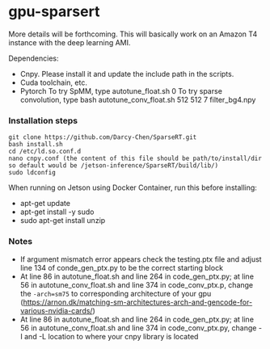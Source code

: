 # gpu-sparsert

More details will be forthcoming. This will basically work on an Amazon T4 instance with the deep learning AMI.

Dependencies:
- Cnpy. Please install it and update the include path in the scripts.
- Cuda toolchain, etc. 
- Pytorch
To try SpMM, type autotune_float.sh 0
To try sparse convolution, type bash autotune_conv_float.sh 512 512 7 filter_bg4.npy

### Installation steps
```
git clone https://github.com/Darcy-Chen/SparseRT.git
bash install.sh
cd /etc/ld.so.conf.d
nano cnpy.conf (the content of this file should be path/to/install/dir so default would be /jetson-inference/SparseRT/build/lib/)
sudo ldconfig
```

When running on Jetson using Docker Container, run this before installing:
- apt-get update
- apt-get install -y sudo
- sudo apt-get install unzip

### Notes
- If argument mismatch error appears check the testing.ptx file and adjust line 134 of conde_gen_ptx.py to be the correct starting block
- At line 86 in autotune_float.sh and line 264 in code_gen_ptx.py; at line 56 in autotune_conv_float.sh and line 374 in code_conv_ptx.p, change the `-arch=sm75` to corresponding architecture of your gpu (https://arnon.dk/matching-sm-architectures-arch-and-gencode-for-various-nvidia-cards/) 
- At line 86 in autotune_float.sh and line 264 in code_gen_ptx.py; at line 56 in autotune_conv_float.sh and line 374 in code_conv_ptx.py, change -I and -L location to where your cnpy library is located
